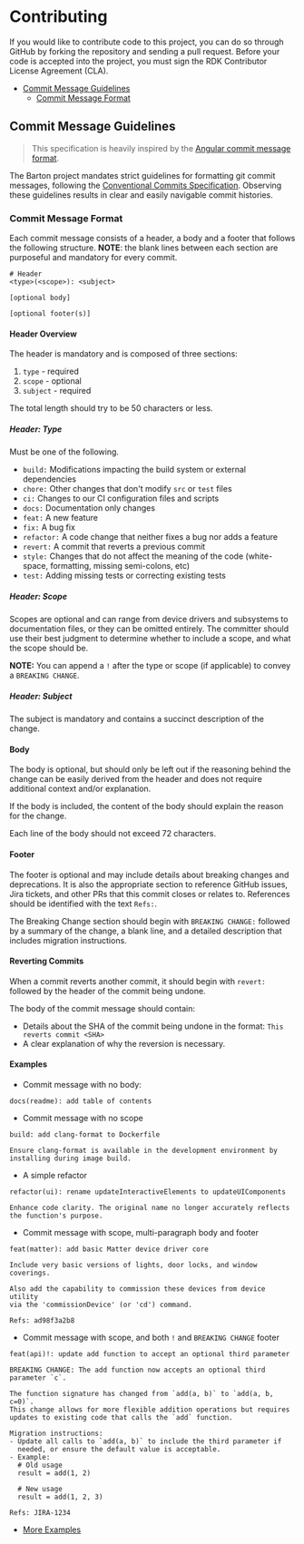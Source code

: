 # Contributing

If you would like to contribute code to this project, you can do so through GitHub by forking the repository
and sending a pull request.
Before your code is accepted into the project, you must sign the RDK Contributor License Agreement (CLA).

-   [Commit Message Guidelines](#commit-message-guidelines)
    -   [Commit Message Format](#commit-message-format)

## Commit Message Guidelines

> This specification is heavily inspired by the [Angular commit message format](https://github.com/angular/angular/blob/main/CONTRIBUTING.md#-commit-message-format).

The Barton project mandates strict guidelines for formatting git commit messages,
following the [Conventional Commits Specification](https://www.conventionalcommits.org/en/v1.0.0/).
Observing these guidelines results in clear and easily navigable commit histories.

### Commit Message Format

Each commit message consists of a header, a body and a footer that follows the following structure.
**NOTE**: the blank lines between each section are purposeful and mandatory for every commit.

```
# Header
<type>(<scope>): <subject>

[optional body]

[optional footer(s)]
```

#### Header Overview

The header is mandatory and is composed of three sections:

1. `type` - required
2. `scope` - optional
3. `subject` - required

The total length should try to be 50 characters or less.

##### Header: Type

Must be one of the following.

-   `build:` Modifications impacting the build system or external dependencies
-   `chore:` Other changes that don't modify `src` or `test` files
-   `ci:` Changes to our CI configuration files and scripts
-   `docs:` Documentation only changes
-   `feat:` A new feature
-   `fix:` A bug fix
-   `refactor:` A code change that neither fixes a bug nor adds a feature
-   `revert:` A commit that reverts a previous commit
-   `style:` Changes that do not affect the meaning of the code (white-space, formatting, missing semi-colons, etc)
-   `test:` Adding missing tests or correcting existing tests

##### Header: Scope

Scopes are optional and can range from device drivers and subsystems to documentation files,
or they can be omitted entirely. The committer should use their best judgment to determine
whether to include a scope, and what the scope should be.

**NOTE:** You can append a `!` after the type or scope (if applicable) to convey a `BREAKING CHANGE`.

##### Header: Subject

The subject is mandatory and contains a succinct description of the change.

#### Body

The body is optional, but should only be left out if the reasoning behind the change can be
easily derived from the header and does not require additional context and/or explanation.

If the body is included, the content of the body should explain the reason for the change.

Each line of the body should not exceed 72 characters.

#### Footer

The footer is optional and may include details about breaking changes and deprecations.
It is also the appropriate section to reference GitHub issues, Jira tickets, and other PRs
that this commit closes or relates to. References should be identified with the text `Refs:`.

The Breaking Change section should begin with `BREAKING CHANGE:` followed by a summary of
the change, a blank line, and a detailed description that includes migration instructions.

#### Reverting Commits

When a commit reverts another commit, it should begin with `revert:` followed by the header
of the commit being undone.

The body of the commit message should contain:

-   Details about the SHA of the commit being undone in the format: `This reverts commit <SHA>`
-   A clear explanation of why the reversion is necessary.

#### Examples

-   Commit message with no body:

```
docs(readme): add table of contents
```

-   Commit message with no scope

```
build: add clang-format to Dockerfile

Ensure clang-format is available in the development environment by
installing during image build.
```

-   A simple refactor

```
refactor(ui): rename updateInteractiveElements to updateUIComponents

Enhance code clarity. The original name no longer accurately reflects
the function's purpose.
```

-   Commit message with scope, multi-paragraph body and footer

```
feat(matter): add basic Matter device driver core

Include very basic versions of lights, door locks, and window coverings.

Also add the capability to commission these devices from device utility
via the 'commissionDevice' (or 'cd') command.

Refs: ad98f3a2b8
```

-   Commit message with scope, and both `!` and `BREAKING CHANGE` footer

```
feat(api)!: update add function to accept an optional third parameter

BREAKING CHANGE: The add function now accepts an optional third
parameter `c`.

The function signature has changed from `add(a, b)` to `add(a, b, c=0)`.
This change allows for more flexible addition operations but requires
updates to existing code that calls the `add` function.

Migration instructions:
- Update all calls to `add(a, b)` to include the third parameter if
  needed, or ensure the default value is acceptable.
- Example:
  # Old usage
  result = add(1, 2)

  # New usage
  result = add(1, 2, 3)

Refs: JIRA-1234
```

-   [More Examples](https://www.conventionalcommits.org/en/v1.0.0/#examples)

